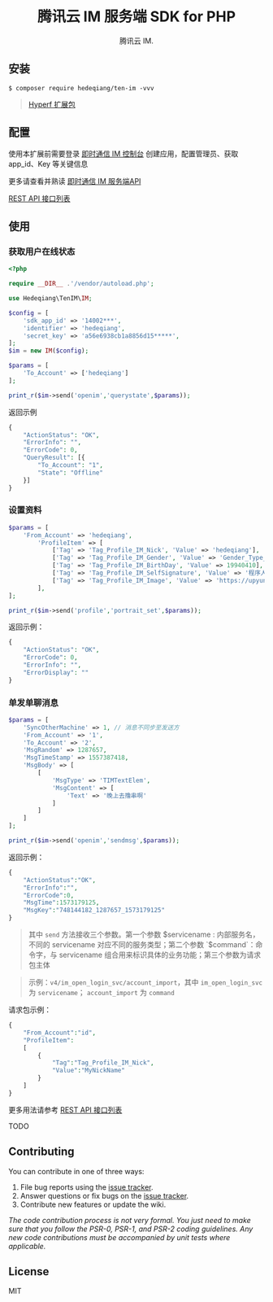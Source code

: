 <h1 align="center"> 腾讯云 IM 服务端 SDK for PHP </h1>

<p align="center">腾讯云 IM.</p>


## 安装

```shell
$ composer require hedeqiang/ten-im -vvv
```
> [Hyperf 扩展包](https://github.com/hedeqiang/hyperf-im)

## 配置
使用本扩展前需要登录 [即时通信 IM 控制台](https://console.cloud.tencent.com/avc) 创建应用，配置管理员、获取 app_id、Key 等关键信息

更多请查看并熟读 [即时通信 IM 服务端API](https://cloud.tencent.com/document/product/269/32688)

[REST API 接口列表](https://cloud.tencent.com/document/product/269/1520)

## 使用
### 获取用户在线状态
```php
<?php

require __DIR__ .'/vendor/autoload.php';

use Hedeqiang\TenIM\IM;

$config = [
    'sdk_app_id' => '14002***',
    'identifier' => 'hedeqiang',
    'secret_key' => 'a56e6938cb1a8856d15*****',
];
$im = new IM($config);

$params = [
    'To_Account' => ['hedeqiang']
];

print_r($im->send('openim','querystate',$params));
```
返回示例
```php
{
	"ActionStatus": "OK",
	"ErrorInfo": "",
	"ErrorCode": 0,
	"QueryResult": [{
		"To_Account": "1",
		"State": "Offline"
	}]
}
```
### 设置资料
```php
$params = [
    'From_Account' => 'hedeqiang',
        'ProfileItem' => [
            ['Tag' => 'Tag_Profile_IM_Nick', 'Value' => 'hedeqiang'],
            ['Tag' => 'Tag_Profile_IM_Gender', 'Value' => 'Gender_Type_Male'],
            ['Tag' => 'Tag_Profile_IM_BirthDay', 'Value' => 19940410],
            ['Tag' => 'Tag_Profile_IM_SelfSignature', 'Value' => '程序人生的寂静欢喜'],
            ['Tag' => 'Tag_Profile_IM_Image', 'Value' => 'https://upyun.laravelcode.cn/upload/avatar/1524205770e4fbfbff-86ae-3bf9-b7b8-e0e70ce14553.png'],
        ],
];

print_r($im->send('profile','portrait_set',$params));
```

返回示例：
```php
{
	"ActionStatus": "OK",
	"ErrorCode": 0,
	"ErrorInfo": "",
	"ErrorDisplay": ""
}
```

### 单发单聊消息
```php
$params = [
    'SyncOtherMachine' => 1, // 消息不同步至发送方
    'From_Account' => '1',
    'To_Account' => '2',
    'MsgRandom' => 1287657,
    'MsgTimeStamp' => 1557387418,
    'MsgBody' => [
        [
            'MsgType' => 'TIMTextElem',
            'MsgContent' => [
                'Text' => '晚上去撸串啊'
            ]
        ]
    ]
];

print_r($im->send('openim','sendmsg',$params));
```

返回示例：
```php
{
    "ActionStatus":"OK",
    "ErrorInfo":"",
    "ErrorCode":0,
    "MsgTime":1573179125,
    "MsgKey":"748144182_1287657_1573179125"
}
```

> 其中 `send` 方法接收三个参数。第一个参数 $servicename : 内部服务名，不同的 servicename 对应不同的服务类型；第二个参数 `$command`：命令字，与 servicename 组合用来标识具体的业务功能；第三个参数为请求包主体 

> 示例：`v4/im_open_login_svc/account_import`，其中 `im_open_login_svc` 为 `servicename`； `account_import` 为 `command`

请求包示例：
```php
{
    "From_Account":"id",
    "ProfileItem":
    [
        {
            "Tag":"Tag_Profile_IM_Nick",
            "Value":"MyNickName"
        }
    ]
}
```

更多用法请参考 [REST API 接口列表](https://cloud.tencent.com/document/product/269/1520)

TODO

## Contributing

You can contribute in one of three ways:

1. File bug reports using the [issue tracker](https://github.com/hedeqiang/IM/issues).
2. Answer questions or fix bugs on the [issue tracker](https://github.com/hedeqiang/IM/issues).
3. Contribute new features or update the wiki.

_The code contribution process is not very formal. You just need to make sure that you follow the PSR-0, PSR-1, and PSR-2 coding guidelines. Any new code contributions must be accompanied by unit tests where applicable._

## License

MIT
